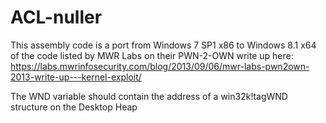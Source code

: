# ACL-nuller

This assembly code is a port from Windows 7 SP1 x86 to Windows 8.1 x64 of the code listed by MWR Labs on their PWN-2-OWN write up here: https://labs.mwrinfosecurity.com/blog/2013/09/06/mwr-labs-pwn2own-2013-write-up---kernel-exploit/

The WND variable should contain the address of a win32k!tagWND structure on the Desktop Heap
